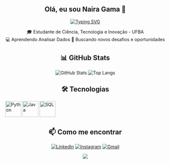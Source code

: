 <div align="center">
  
## Olá, eu sou Naira Gama 👋

<div align="center">
  <a href="https://git.io/typing-svg"><img src="https://readme-typing-svg.demolab.com?font=Fira+Code&weight=600&size=25&pause=1000&color=F736CA&background=FF56FF00&center=true&width=435&lines=Code,+fail,+learn,+repeat." alt="Typing SVG" /></a>
</div>


 🎓 Estudante de Ciência, Tecnologia e Inovação - UFBA  
 💻 Aprendendo Analisar Dados
 🚀 Buscando novos desafios e oportunidades  


## 📊 GitHub Stats
![GitHub Stats](https://github-readme-stats.vercel.app/api?username=nairagama&show_icons=true&theme=radical)
![Top Langs](https://github-readme-stats.vercel.app/api/top-langs/?username=nairagama&layout=compact&langs_count=5&theme=radical)

## 🛠️ Tecnologias
<p align="left">
  <img src="https://cdn.jsdelivr.net/gh/devicons/devicon/icons/python/python-original.svg" alt="Python" width="50" height="50"/>
  <img src="https://cdn.jsdelivr.net/gh/devicons/devicon/icons/java/java-original.svg" alt="Java" width="50" height="50"/>
  <img src="https://cdn.jsdelivr.net/gh/devicons/devicon/icons/mysql/mysql-original.svg" alt="SQL" width="50" height="50"/>
  
## 📫 Como me encontrar
[![LinkedIn](https://img.shields.io/badge/LinkedIn-0A66C2?style=for-the-badge&logo=linkedin&logoColor=white)](https://www.linkedin.com/in/naira-gama-bb233a252/)
[![Instagram](https://img.shields.io/badge/Instagram-E1306C?style=for-the-badge&logo=instagram&logoColor=white)](https://www.instagram.com/nairagama.tech?utm_source=qr&igsh=MWI3bm8yeWg0bmNx)
[![Gmail](https://img.shields.io/badge/Gmail-D14836?style=for-the-badge&logo=gmail&logoColor=white)](mailto:nairagama210@gmail.com)

<div align="center">
  <img src="https://visitor-badge.laobi.icu/badge?page_id=NairaGama.NairaGama&left_color=violet&right_color=cornflowerblue"  />
</div>
